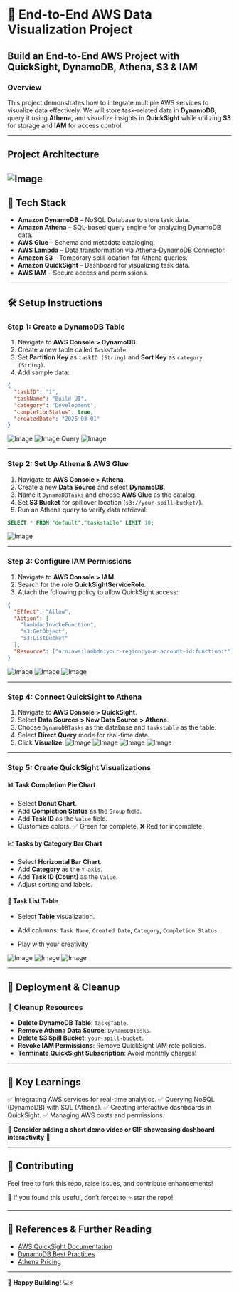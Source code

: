 # 🚀 **End-to-End AWS Data Visualization Project**

## **Build an End-to-End AWS Project with QuickSight, DynamoDB, Athena, S3 & IAM**

### **Overview**
This project demonstrates how to integrate multiple AWS services to visualize data effectively. We will store task-related data in **DynamoDB**, query it using **Athena**, and visualize insights in **QuickSight** while utilizing **S3** for storage and **IAM** for access control.

---

## **Project Architecture**
![Image](https://github.com/user-attachments/assets/8e484544-c770-4fc6-bf8d-26b32c84030d)
---

## **🔧 Tech Stack**
- **Amazon DynamoDB** – NoSQL Database to store task data.
- **Amazon Athena** – SQL-based query engine for analyzing DynamoDB data.
- **AWS Glue** – Schema and metadata cataloging.
- **AWS Lambda** – Data transformation via Athena-DynamoDB Connector.
- **Amazon S3** – Temporary spill location for Athena queries.
- **Amazon QuickSight** – Dashboard for visualizing task data.
- **AWS IAM** – Secure access and permissions.

---

## **🛠️ Setup Instructions**

### **Step 1: Create a DynamoDB Table**
1. Navigate to **AWS Console > DynamoDB**.
2. Create a new table called `TasksTable`.
3. Set **Partition Key** as `taskID (String)` and **Sort Key** as `category (String)`.
4. Add sample data:
```json
{
  "taskID": "1",
  "taskName": "Build UI",
  "category": "Development",
  "completionStatus": true,
  "createdDate": "2025-03-01"
}
```
![Image](https://github.com/user-attachments/assets/34cc1ff6-6d66-4531-af65-33dc33fe859b)
![Image](https://github.com/user-attachments/assets/173712e6-ef67-44af-9ddf-edb9e4eea52b)
Query
![Image](https://github.com/user-attachments/assets/3e08b364-9564-4015-8d39-544ea8433cf7)

---

### **Step 2: Set Up Athena & AWS Glue**
1. Navigate to **AWS Console > Athena**.
2. Create a new **Data Source** and select **DynamoDB**.
3. Name it `DynamoDBTasks` and choose **AWS Glue** as the catalog.
4. Set **S3 Bucket** for spillover location (`s3://your-spill-bucket/`).
5. Run an Athena query to verify data retrieval:
```sql
SELECT * FROM "default"."taskstable" LIMIT 10;
```
![Image](https://github.com/user-attachments/assets/d5105f0f-7a81-490f-b58d-a55ffb08f3d2)

---

### **Step 3: Configure IAM Permissions**
1. Navigate to **AWS Console > IAM**.
2. Search for the role **QuickSightServiceRole**.
3. Attach the following policy to allow QuickSight access:
```json
{
  "Effect": "Allow",
  "Action": [
    "lambda:InvokeFunction",
    "s3:GetObject",
    "s3:ListBucket"
  ],
  "Resource": ["arn:aws:lambda:your-region:your-account-id:function:*"]
}
```
![Image](https://github.com/user-attachments/assets/47e1a760-2467-484e-ac88-7baf7918aae6)
![Image](https://github.com/user-attachments/assets/78b8eec0-8801-4dd4-adb8-023384903991)
![Image](https://github.com/user-attachments/assets/b0924bd8-0a1d-46d8-9da4-5ecfee1fa303)

---

### **Step 4: Connect QuickSight to Athena**
1. Navigate to **AWS Console > QuickSight**.
2. Select **Data Sources > New Data Source > Athena**.
3. Choose `DynamoDBTasks` as the database and `taskstable` as the table.
4. Select **Direct Query** mode for real-time data.
5. Click **Visualize**.
![Image](https://github.com/user-attachments/assets/44afdcae-c29f-4093-a04f-f8b25e28d817)
![Image](https://github.com/user-attachments/assets/e1052208-189e-4498-8f56-dccf820258d0)
![Image](https://github.com/user-attachments/assets/6e5bb2cf-aca1-4cbe-9ca6-b4aff76119db)
![Image](https://github.com/user-attachments/assets/92d7491b-9af2-4f97-bfbf-2032fb338075)

---

### **Step 5: Create QuickSight Visualizations**
#### **📊 Task Completion Pie Chart**
- Select **Donut Chart**.
- Add **Completion Status** as the `Group` field.
- Add **Task ID** as the `Value` field.
- Customize colors: ✅ Green for complete, ❌ Red for incomplete.

#### **📈 Tasks by Category Bar Chart**
- Select **Horizontal Bar Chart**.
- Add **Category** as the `Y-axis`.
- Add **Task ID (Count)** as the `Value`.
- Adjust sorting and labels.

#### **📃 Task List Table**
- Select **Table** visualization.
- Add columns: `Task Name`, `Created Date`, `Category`, `Completion Status`.

- Play with your creativity

![Image](https://github.com/user-attachments/assets/32e2354b-0a97-4045-802e-6a5af857b53a)
![Image](https://github.com/user-attachments/assets/2a43e76d-445b-4e04-ad1e-0352fcaffd36)
![Image](https://github.com/user-attachments/assets/8b4b62b9-660e-44cb-9368-6a20460574ed)

---

## **🚀 Deployment & Cleanup**

### **🚨 Cleanup Resources**
- **Delete DynamoDB Table**: `TasksTable`.
- **Remove Athena Data Source**: `DynamoDBTasks`.
- **Delete S3 Spill Bucket**: `your-spill-bucket`.
- **Revoke IAM Permissions**: Remove QuickSight IAM role policies.
- **Terminate QuickSight Subscription**: Avoid monthly charges!

---

## **🎯 Key Learnings**
✅ Integrating AWS services for real-time analytics.
✅ Querying NoSQL (DynamoDB) with SQL (Athena).
✅ Creating interactive dashboards in QuickSight.
✅ Managing AWS costs and permissions.

📌 **Consider adding a short demo video or GIF showcasing dashboard interactivity** 📌

---

## **📢 Contributing**
Feel free to fork this repo, raise issues, and contribute enhancements!

🌟 If you found this useful, don’t forget to ⭐ star the repo!

---

## **🔗 References & Further Reading**
- [AWS QuickSight Documentation](https://docs.aws.amazon.com/quicksight/latest/user/welcome.html)
- [DynamoDB Best Practices](https://docs.aws.amazon.com/amazondynamodb/latest/developerguide/best-practices.html)
- [Athena Pricing](https://aws.amazon.com/athena/pricing/)

---

🚀 **Happy Building!** 💻⚡
